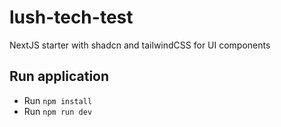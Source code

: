 # lush-tech-test

NextJS starter with shadcn and tailwindCSS for UI components

## Run application

- Run `npm install`
- Run `npm run dev`
